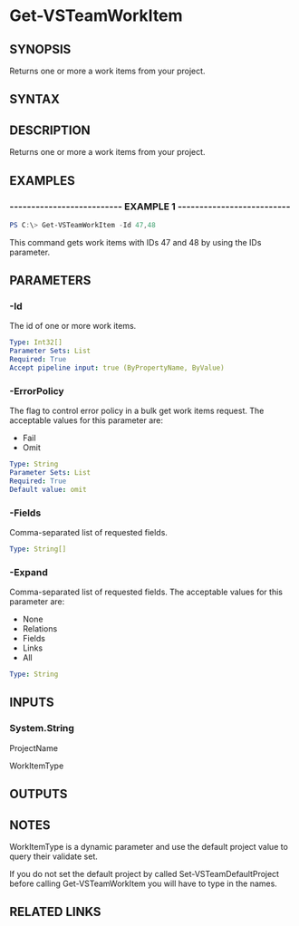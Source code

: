 


# Get-VSTeamWorkItem

## SYNOPSIS

Returns one or more a work items from your project.

## SYNTAX

## DESCRIPTION

Returns one or more a work items from your project.

## EXAMPLES

### -------------------------- EXAMPLE 1 --------------------------

```PowerShell
PS C:\> Get-VSTeamWorkItem -Id 47,48
```

This command gets work items with IDs 47 and 48 by using the IDs parameter.

## PARAMETERS

### -Id

The id of one or more work items.

```yaml
Type: Int32[]
Parameter Sets: List
Required: True
Accept pipeline input: true (ByPropertyName, ByValue)
```

### -ErrorPolicy

The flag to control error policy in a bulk get work items request.  The acceptable values for this parameter are:

- Fail
- Omit

```yaml
Type: String
Parameter Sets: List
Required: True
Default value: omit
```

### -Fields

Comma-separated list of requested fields.

```yaml
Type: String[]
```

### -Expand

Comma-separated list of requested fields.  The acceptable values for this parameter are:

- None
- Relations
- Fields
- Links
- All

```yaml
Type: String
```

## INPUTS

### System.String

ProjectName

WorkItemType

## OUTPUTS

## NOTES

WorkItemType is a dynamic parameter and use the default project value to query their validate set.

If you do not set the default project by called Set-VSTeamDefaultProject before calling Get-VSTeamWorkItem you will have to type in the names.

## RELATED LINKS

